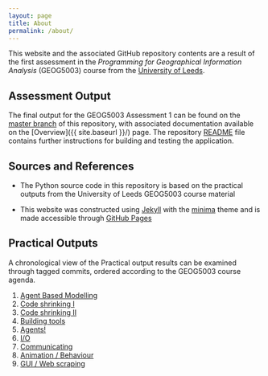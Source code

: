 ```yaml
---
layout: page
title: About
permalink: /about/
---
```


This website and the associated GitHub repository contents are a result of the first assessment in the _Programming for Geographical Information Analysis_ (GEOG5003) course from the [University of Leeds](https://www.leeds.ac.uk/).

## Assessment Output

The final output for the GEOG5003 Assessment 1 can be found on the [master branch](https://github.com/anth-dj/geog5003_practicals/tree/master) of this repository, with associated documentation available on the [Overview]({{ site.baseurl }}/) page.  The repository [README](https://github.com/anth-dj/geog5003_practicals/blob/master/README.md) file contains further instructions for building and testing the application.

## Sources and References

- The Python source code in this repository is based on the practical outputs from the University of Leeds GEOG5003 course material

- This website was constructed using [Jekyll](https://jekyllrb.com/) with the [minima](https://github.com/jekyll/minima) theme and is made accessible through [GitHub Pages](https://pages.github.com/)

## Practical Outputs

A chronological view of the Practical output results can be examined through tagged commits, ordered according to the GEOG5003 course agenda.

1. [Agent Based Modelling](https://github.com/anth-dj/geog5003_practicals/tree/AgentBasedModelling)
1. [Code shrinking I](https://github.com/anth-dj/geog5003_practicals/tree/CodeShrinkingI)
1. [Code shrinking II](https://github.com/anth-dj/geog5003_practicals/tree/CodeShrinkingII)
1. [Building tools](https://github.com/anth-dj/geog5003_practicals/tree/BuildingTools)
1. [Agents!](https://github.com/anth-dj/geog5003_practicals/tree/Agents)
1. [I/O](https://github.com/anth-dj/geog5003_practicals/tree/I/O)
1. [Communicating](https://github.com/anth-dj/geog5003_practicals/tree/Communicating)
1. [Animation / Behaviour](https://github.com/anth-dj/geog5003_practicals/tree/Animation/Behaviour)
1. [GUI / Web scraping](https://github.com/anth-dj/geog5003_practicals/tree/GUI/WebScraping)

